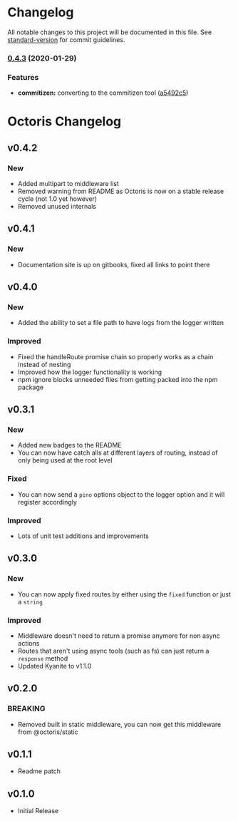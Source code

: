 # Changelog

All notable changes to this project will be documented in this file. See [standard-version](https://github.com/conventional-changelog/standard-version) for commit guidelines.

### [0.4.3](https://github.com/dhershman1/octoris/compare/v0.4.0...v0.4.3) (2020-01-29)


### Features

* **commitizen:** converting to the commitizen tool ([a5492c5](https://github.com/dhershman1/octoris/commit/a5492c5c16533e3d77ebbc48aa0b4180d6e72846))

# Octoris Changelog

## v0.4.2

### New

- Added multipart to middleware list
- Removed warning from README as Octoris is now on a stable release cycle (not 1.0 yet however)
- Removed unused internals

## v0.4.1

### New

- Documentation site is up on gitbooks, fixed all links to point there

## v0.4.0

### New

- Added the ability to set a file path to have logs from the logger written

### Improved

- Fixed the handleRoute promise chain so properly works as a chain instead of nesting
- Improved how the logger functionality is working
- npm ignore blocks unneeded files from getting packed into the npm package

## v0.3.1

### New

- Added new badges to the README
- You can now have catch alls at different layers of routing, instead of only being used at the root level

### Fixed

- You can now send a `pino` options object to the logger option and it will register accordingly

### Improved

- Lots of unit test additions and improvements

## v0.3.0

### New

- You can now apply fixed routes by either using the `fixed` function or just a `string`

### Improved

- Middleware doesn't need to return a promise anymore for non async actions
- Routes that aren't using async tools (such as fs) can just return a `response` method
- Updated Kyanite to v1.1.0


## v0.2.0

### BREAKING

- Removed built in static middleware, you can now get this middleware from @octoris/static

## v0.1.1

- Readme patch

## v0.1.0

- Initial Release
